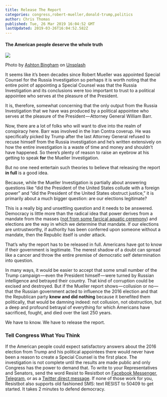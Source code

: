 ```yaml
---
title: Release The Report
categories: congress,robert-mueller,donald-trump,politics
author: Chris Thomas
published: Tue, 26 Mar 2019 16:04:52 GMT
lastUpdated: 2019-03-26T16:04:52.582Z
---
```

#### The American people deserve the whole truth

![](https://cdn-images-1.medium.com/max/1024/0*WOHoDcI6TfzDPdcM)

Photo by [Ashton Bingham](https://unsplash.com/@ashtonbingham?utm_source=medium&utm_medium=referral) on [Unsplash](https://unsplash.com?utm_source=medium&utm_medium=referral)

It seems like it’s been decades since Robert Mueller was appointed Special Counsel for the Russia Investigation so perhaps it is worth noting that the entire point of appointing a Special Counsel was that the Russia Investigation and its conclusions were too important to trust to a political appointee who serves at the pleasure of the President.

It is, therefore, somewhat concerning that the only output from the Russia Investigation that we have was produced by a political appointee who serves at the pleasure of the President — Attorney General William Barr.

Now, there are a lot of folks who will want to dive into the realm of conspiracy here. Barr was involved in the Iran Contra coverup. He was specifically picked by Trump after the last Attorney General refused to recuse himself from the Russia investigation and he’s written extensively on how the entire investigation is a waste of time and money and shouldn’t have happened. So there’s plenty of reason to raise an eyebrow at his getting to speak **for** the Mueller Investigation.

But no one need entertain such theories to believe that releasing the report **in full** is a good idea.

Because, while the Mueller Investigation is partially about answering questions like “did the President of the United States collude with a foreign power” and “did the President of the United States obstruct justice,” it is primarily about a much bigger question: are our elections legitimate?

This is a really big and unsettling question and it needs to be answered. Democracy is little more than the radical idea that power derives from a mandate from the masses ([not from some farcical aquatic ceremony](https://www.youtube.com/watch?v=t2c-X8HiBng)) and elections are the way in which we determine that mandate. If our elections are untrustworthy, if authority has been conferred upon someone without a mandate, then the Republic itself is under attack.

That’s why the report has to be released in full. Americans have got to know if their government is legitimate. The merest shadow of a doubt can spread like a cancer and throw the entire premise of democratic self determination into question.

In many ways, it would be easier to accept that some small number of the Trump campaign — even the President himself — were turned by Russian intelligence and betrayed their country. That kind of corruption could be excised and destroyed. But if the Mueller report shows — collusion or no — that the Russian government acted to influence the 2016 election and that the Republican party **knew and did nothing** because it benefited them politically, that would be damning indeed: not collusion, not obstruction, but a deep and profound betrayal of everything for which Americans have sacrificed, fought, and died over the last 250 years.

We have to know. We have to release the report.

### Tell Congress What You Think

If the American people could expect satisfactory answers about the 2016 election from Trump and his political appointees there would never have been a reason to create a Special Counsel is the first place. The investigation is not complete until the results are made public and only Congress has the power to demand that. To write to your Representatives and Senators, send the word Resist to Resistbot on [Facebook Messenger](http://m.me/resistbot), [Telegram](http://t.me/resistbot), or as a [Twitter direct message](https://twitter.com/messages/compose?recipient_id=835740314006511618&text=resist). If none of those work for you, Resistbot also supports old fashioned SMS: text RESIST to 50409 to get started. It takes 2 minutes to defend democracy.